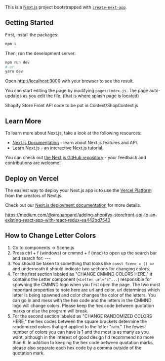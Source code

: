 This is a [Next.js](https://nextjs.org/) project bootstrapped with [`create-next-app`](https://github.com/vercel/next.js/tree/canary/packages/create-next-app).

## Getting Started

First, install the packages:

```bash
npm i
```
Then, run the development server:

```bash
npm run dev
# or
yarn dev
```

Open [http://localhost:3000](http://localhost:3000) with your browser to see the result.

You can start editing the page by modifying `pages/index.js`. The page auto-updates as you edit the file. (that is where splash page is located)

Shopify Store Front API code to be put in Context/ShopContext.js

## Learn More

To learn more about Next.js, take a look at the following resources:

- [Next.js Documentation](https://nextjs.org/docs) - learn about Next.js features and API.
- [Learn Next.js](https://nextjs.org/learn) - an interactive Next.js tutorial.

You can check out [the Next.js GitHub repository](https://github.com/vercel/next.js/) - your feedback and contributions are welcome!

## Deploy on Vercel

The easiest way to deploy your Next.js app is to use the [Vercel Platform](https://vercel.com/import?utm_medium=default-template&filter=next.js&utm_source=create-next-app&utm_campaign=create-next-app-readme) from the creators of Next.js.

Check out our [Next.js deployment documentation](https://nextjs.org/docs/deployment) for more details.



https://medium.com/@sirenapparel/adding-shopifys-storefront-api-to-an-existing-react-app-with-react-redux-ea442bd7543


## How to Change Letter Colors

1. Go to components -> Scene.js
2. Press ctrl + f (windows) or cmmnd + f (mac) to open up the search bar and search for: ---
3. You should be taken to something that looks like `const Scene = () =>` and underneath it should indicate two sections for changing colors.
4. For the first section labeled as "CHANGE CMMND COLORS HERE," it contains the Letter component (`<Letter url="c"...`) responsible for spawning the CMMND logo when you first open the page. The two most important properties to note here are url and color. url determines which letter is being spawned and color changes the color of the letters. You can go in and mess with the hex code and the letters in the CMMND logo will change colors. Please keep the hex code between quotation marks or else the program will break.
5. For the second section labeled as "CHANGE RANDOMIZED COLORS HERE," the hex codes between the square brackets determine the randomized colors that get applied to the letter "rain." The fewest number of colors you can have is 1 and the most is as many as you want, although in the interest of good design I'd recommend no more than 6. In addition to keeping the hex code between quotation marks, please also separate each hex code by a comma outside of the quotation mark.
